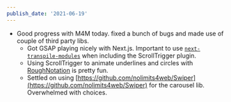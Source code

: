 ```yaml
---
publish_date: '2021-06-19'
---
```


- Good progress with M4M today. fixed a bunch of bugs and made use of couple of third party libs.
  - Got GSAP playing nicely with Next.js. Important to use [`next-transpile-modules`](https://stackoverflow.com/a/65689317/7207193) when including the ScrollTrigger plugin.
  - Using ScrollTrigger to animate underlines and circles with [RoughNotation](https://roughnotation.com/) is pretty fun.
  - Settled on using [https://github.com/nolimits4web/Swiper](https://github.com/nolimits4web/Swiper) for the carousel lib. Overwhelmed with choices.
